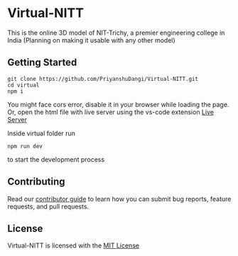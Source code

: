 # Virtual-NITT
This is the  online 3D model of NIT-Trichy, a premier engineering college in India (Planning on making it usable with any other model)

## Getting Started
```
git clone https://github.com/PriyanshuDangi/Virtual-NITT.git
cd virtual
npm i 
```
You might face cors error, disable it in your browser while loading the page. Or, open the html file with live server using the vs-code extension [Live Server](https://marketplace.visualstudio.com/items?itemName=ritwickdey.LiveServer)

Inside virtual folder run 
```
npm run dev
```
to start the development process

## Contributing

Read our [contributor guide](./docs/CONTRIBUTING.md) to learn how you can submit bug reports, feature requests, and pull requests.

## License
Virtual-NITT is licensed with the [MIT License](./LICENSE)
